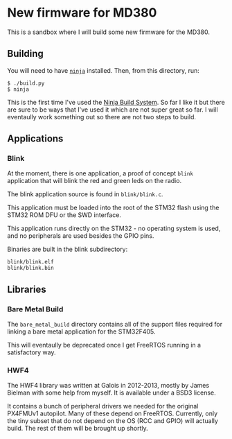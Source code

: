 # New firmware for MD380

This is a sandbox where I will build some new firmware for the MD380.

## Building

You will need to have [`ninja`][ninja] installed. Then, from this directory,
run:

```
$ ./build.py
$ ninja
```

This is the first time I've used the [Ninja Build System][ninja]. So far I like
it but there are sure to be ways that I've used it which are not super great so
far. I will eventaully work something out so there are not two steps to build.

## Applications

### Blink

At the moment, there is one application, a proof of concept `blink` application
that will blink the red and green leds on the radio.

The blink application source is found in `blink/blink.c`.

This application must be loaded into the root of the STM32 flash using the STM32
ROM DFU or the SWD interface.

This application runs directly on the STM32 - no operating system is used, and
no peripherals are used besides the GPIO pins.

Binaries are built in the blink subdirectory:

```
blink/blink.elf
blink/blink.bin
```

## Libraries

### Bare Metal Build

The `bare_metal_build` directory contains all of the support files required for
linking a bare metal application for the STM32F405.

This will eventaully be deprecated once I get FreeRTOS running in a satisfactory
way.

### HWF4

The HWF4 library was written at Galois in 2012-2013, mostly by James Bielman
with some help from myself. It is available under a BSD3 license.

It contains a bunch of peripheral drivers we needed for the original PX4FMUv1
autopilot.  Many of these depend on FreeRTOS. Currently, only the tiny subset
that do not depend on the OS (RCC and GPIO) will actually build. The rest of
them will be brought up shortly.


[ninja]: https://martine.github.io/ninja/
